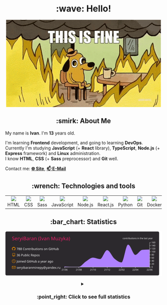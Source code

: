 <h1 align="center">:wave: Hello!</h1>

<p align="center"><img src="images/this-is-fine.gif" /></p>

<h2 align="center">:smirk: About Me</h2>

My name is **Ivan**. I'm **13** years old.

I'm learning **Frontend** development, and going to learning **DevOps**.  
Currently I'm studying **JavaScript** (+ **React** library), **TypeScript**, **Node.js** (+ **Express** framework) and **Linux** administration.  
I know **HTML**, **CSS** (+ **Sass** preprocessor) and **Git** well.  

Contact me: [**:globe_with_meridians: Site**](https://seryibaran.github.io), [**:mailbox: E-Mail**](mailto:seryibaranminepy@yandex.ru)

<h2 align="center">:wrench: Technologies and tools</h2>
<table style="border-size:0px" align="center">
  <tr>
    <td style="border: none;" width="90" align="center"><a href="https://developer.mozilla.org/docs/Web/HTML"><img src="https://cdn.iconscout.com/icon/free/png-64/html-1175208.png"></a>HTML</td>
    <td style="border: none;" width="90" align="center"><a href="https://developer.mozilla.org/docs/Web/CSS"><img src="https://cdn.iconscout.com/icon/free/png-64/css-1175237.png"></a>CSS</td>
    <td style="border: none;" width="90" align="center"><a href="https://sass-lang.com/"><img src="https://cdn.iconscout.com/icon/free/png-64/sass-226054.png"></a>Sass</td>
    <td style="border: none;" width="90" align="center"><a href="https://developer.mozilla.org/docs/Web/JavaScript"><img src="https://cdn.iconscout.com/icon/free/png-64/js-3029998.png"></a>JavaScript</td>
    <td style="border: none;" width="90" align="center"><a href="https://nodejs.org"><img src="https://cdn.iconscout.com/icon/free/png-64/node-js-1174925.png"></a>Node.js</td>
    <td style="border: none;" width="90" align="center"><a href="https://reactjs.org/"><img src="https://cdn.iconscout.com/icon/free/png-64/react-282599.png"></a>React.js</td>
    <td style="border: none;" width="90" align="center"><a href="https://www.python.org/"><img src="https://cdn.iconscout.com/icon/free/png-64/python-2-226051.png"></a>Python</td>
    <td style="border: none;" width="90" align="center"><a href="https://git-scm.com/"><img src="https://cdn.iconscout.com/icon/free/png-64/git-225996.png"></a>Git</td>
    <td style="border: none;" width="90" align="center"><a href="https://www.docker.com/"><img src="https://cdn.iconscout.com/icon/free/png-64/docker-2944835.png"></a>Docker</td>
    <td style="border: none;" width="90" align="center"><a href="https://www.kernel.org/"><img src="https://cdn.iconscout.com/icon/free/png-64/linux-1174928.png"></a>Linux</td>
  </tr>
</table>

<h2 align="center">:bar_chart: Statistics</h2>

<p align="center"><img src="https://raw.githubusercontent.com/SeryiBaran/seryibaran/master/profile-summary-card-output/monokai/0-profile-details.svg" /></p>

<details>
  <summary align="center"><h3>:point_right: <b>Click to see full statistics</b></h3></summary>

<!--START_SECTION:waka-->
![Code Time](http://img.shields.io/badge/Code%20Time-24%20hrs%2057%20mins-blue)

![Profile Views](http://img.shields.io/badge/Profile%20Views-9-blue)

**🐱 My GitHub Data** 

> 🏆 534 Contributions in the Year 2022
 > 
> 📦 262.6 kB Used in GitHub's Storage 
 > 
> 🚫 Not Opted to Hire
 > 
> 📜 43 Public Repositories 
 > 
> 🔑 1 Private Repository 
 > 
**I'm an Early 🐤** 

```text
🌞 Morning    128 commits    █████░░░░░░░░░░░░░░░░░░░░   20.22% 
🌆 Daytime    352 commits    ██████████████░░░░░░░░░░░   55.61% 
🌃 Evening    153 commits    ██████░░░░░░░░░░░░░░░░░░░   24.17% 
🌙 Night      0 commits      ░░░░░░░░░░░░░░░░░░░░░░░░░   0.0%

```
📅 **I'm Most Productive on Wednesday** 

```text
Monday       93 commits     ███░░░░░░░░░░░░░░░░░░░░░░   14.69% 
Tuesday      73 commits     ███░░░░░░░░░░░░░░░░░░░░░░   11.53% 
Wednesday    126 commits    █████░░░░░░░░░░░░░░░░░░░░   19.91% 
Thursday     69 commits     ██░░░░░░░░░░░░░░░░░░░░░░░   10.9% 
Friday       106 commits    ████░░░░░░░░░░░░░░░░░░░░░   16.75% 
Saturday     91 commits     ███░░░░░░░░░░░░░░░░░░░░░░   14.38% 
Sunday       75 commits     ███░░░░░░░░░░░░░░░░░░░░░░   11.85%

```


📊 **This Week I Spent My Time On** 

```text
⌚︎ Time Zone: Europe/Moscow

💬 Programming Languages: 
Markdown                 2 hrs 31 mins       ███████████████░░░░░░░░░░   60.54% 
JavaScript               1 hr 18 mins        ███████░░░░░░░░░░░░░░░░░░   31.29% 
YAML                     7 mins              ░░░░░░░░░░░░░░░░░░░░░░░░░   3.09% 
JSON                     6 mins              ░░░░░░░░░░░░░░░░░░░░░░░░░   2.45% 
HTML                     4 mins              ░░░░░░░░░░░░░░░░░░░░░░░░░   1.99%

🔥 Editors: 
Sublime Text             4 hrs 9 mins        █████████████████████████   100.0%

🐱‍💻 Projects: 
seryibaran.github.io     1 hr 41 mins        ██████████░░░░░░░░░░░░░░░   40.49% 
parser-test              1 hr 7 mins         ██████░░░░░░░░░░░░░░░░░░░   27.0% 
jek                      50 mins             █████░░░░░░░░░░░░░░░░░░░░   20.18% 
vanilla                  19 mins             ██░░░░░░░░░░░░░░░░░░░░░░░   7.97% 
Unknown Project          7 mins              ░░░░░░░░░░░░░░░░░░░░░░░░░   3.15%

💻 Operating System: 
Linux                    4 hrs 9 mins        █████████████████████████   100.0%

```

**I Mostly Code in JavaScript** 

```text
JavaScript               10 repos            ███████░░░░░░░░░░░░░░░░░░   27.78% 
HTML                     9 repos             ██████░░░░░░░░░░░░░░░░░░░   25.0% 
SCSS                     5 repos             ███░░░░░░░░░░░░░░░░░░░░░░   13.89% 
Python                   4 repos             ██░░░░░░░░░░░░░░░░░░░░░░░   11.11% 
CSS                      3 repos             ██░░░░░░░░░░░░░░░░░░░░░░░   8.33%

```


**Timeline**

![Chart not found](https://raw.githubusercontent.com/SeryiBaran/SeryiBaran/master/charts/bar_graph.png) 


 Last Updated on 25/06/2022 16:35:38 UTC
<!--END_SECTION:waka-->

</details>
